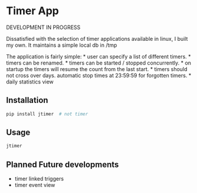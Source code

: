 # Timer App

DEVELOPMENT IN PROGRESS

Dissatisfied with the selection of timer applications available in linux, I built my own.  It maintains a simple local db in /tmp

The application is fairly simple:
    * user can specify a list of different timers.
    * timers can be renamed.
    * timers can be started / stopped concurrently.
    * on startup the timers will resume the count from the last start.
    * timers should not cross over days. automatic stop times at 23:59:59 for forgotten timers.
    * daily statistics view



## Installation
```bash
pip install jtimer  # not timer
```

## Usage
```bash
jtimer
```

## Planned Future developments

* timer linked triggers
* timer event view
